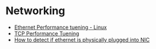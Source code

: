 # Networking

- [Ethernet Performance tuening - Linux](./ethernet_performance_linux/ethernet_performance_linux.md)
- [TCP Performance Tuening](./tcp_performance/tcp_performance.md)
- [How to detect if ethernet is physically plugged into NIC](../ethernet_check.md)
  
